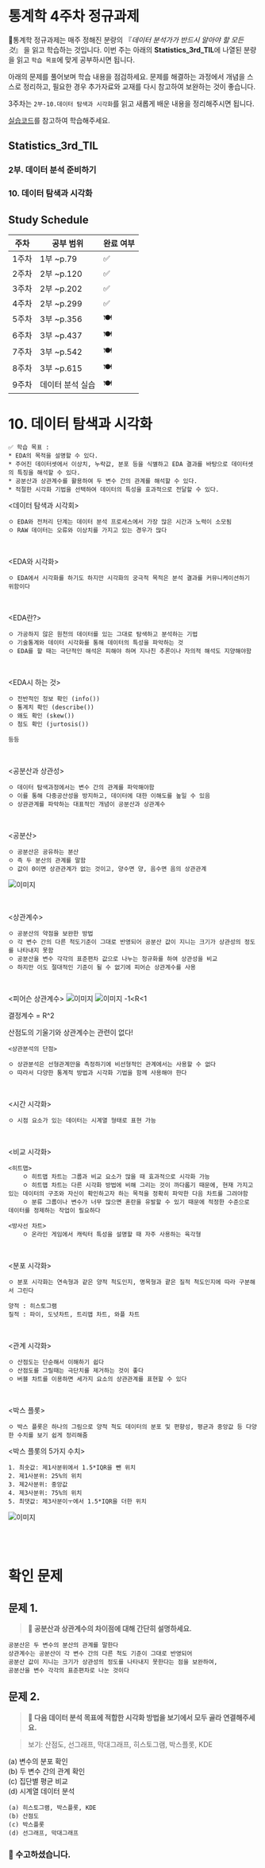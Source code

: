 # 통계학 4주차 정규과제

📌통계학 정규과제는 매주 정해진 분량의 『*데이터 분석가가 반드시 알아야 할 모든 것*』 을 읽고 학습하는 것입니다. 이번 주는 아래의 **Statistics_3rd_TIL**에 나열된 분량을 읽고 `학습 목표`에 맞게 공부하시면 됩니다.

아래의 문제를 풀어보며 학습 내용을 점검하세요. 문제를 해결하는 과정에서 개념을 스스로 정리하고, 필요한 경우 추가자료와 교재를 다시 참고하여 보완하는 것이 좋습니다.

3주차는 `2부-10.데이터 탐색과 시각화`를 읽고 새롭게 배운 내용을 정리해주시면 됩니다.

[실습코드](https://github.com/c-karl/DA_DS_Book001)를 참고하여 학습해주세요.


## Statistics_3rd_TIL

### 2부. 데이터 분석 준비하기
### 10. 데이터 탐색과 시각화



## Study Schedule

|주차 | 공부 범위     | 완료 여부 |
|----|--------------|----------|
|1주차| 1부 ~p.79    | ✅      |
|2주차| 2부 ~p.120   | ✅      | 
|3주차| 2부 ~p.202   | ✅      | 
|4주차| 2부 ~p.299   | ✅       | 
|5주차| 3부 ~p.356   | 🍽️      | 
|6주차| 3부 ~p.437   | 🍽️      | 
|7주차| 3부 ~p.542   | 🍽️      | 
|8주차| 3부 ~p.615   | 🍽️      | 
|9주차|데이터 분석 실습| 🍽️      |

<!-- 여기까진 그대로 둬 주세요-->

# 10. 데이터 탐색과 시각화

```
✅ 학습 목표 :
* EDA의 목적을 설명할 수 있다.
* 주어진 데이터셋에서 이상치, 누락값, 분포 등을 식별하고 EDA 결과를 바탕으로 데이터셋의 특징을 해석할 수 있다.
* 공분산과 상관계수를 활용하여 두 변수 간의 관계를 해석할 수 있다.
* 적절한 시각화 기법을 선택하여 데이터의 특성을 효과적으로 전달할 수 있다.
```
<!-- 새롭게 배운 내용을 자유롭게 정리해주세요.-->
<데이터 탐색과 시각회>
```
ㅇ EDA와 전처리 단계는 데이터 분석 프로세스에서 가장 많은 시간과 노력이 소모됨
ㅇ RAW 데이터는 오류와 이상치를 가지고 있는 경우가 많다
```
<br/>

<EDA와 시각화>
```
ㅇ EDA에서 시각화를 하기도 하지만 시각화의 궁극적 목적은 분석 결과를 커뮤니케이션하기 위함이다
```

<br>

<EDA란?>
```
ㅇ 가공하지 않은 원천의 데이터를 있는 그대로 탐색하고 분석하는 기법
ㅇ 기술통계와 데이터 시각화를 통해 데이터의 특성을 파악하는 것
ㅇ EDA를 할 때는 극단적인 해석은 피해야 하며 지나친 추론이나 자의적 해석도 지양해야함
```

<br>

<EDA시 하는 것>
```
ㅇ 전반적인 정보 확인 (info())
ㅇ 통계치 확인 (describe())
ㅇ 왜도 확인 (skew())
ㅇ 첨도 확인 (jurtosis())

등등
```

<br>

<공분산과 상관성>
```
ㅇ 데이터 탐색과정에서는 변수 간의 관계를 파악해야함
ㅇ 이를 통해 다중공산성을 방지하고, 데이터에 대한 이해도를 높일 수 있음
ㅇ 상관관계를 파악하는 대표적인 개념이 공분산과 상관계수
```

<Br>

<공분산>
```
ㅇ 공분산은 공유하는 분산
ㅇ 즉 두 분산의 관계를 말함
ㅇ 값이 0이면 상관관계가 없는 것이고, 양수면 양, 음수면 음의 상관관계
```
![이미지](./img/02232334.png)

<br>

<상관계수>
```
ㅇ 공분산의 약점을 보완한 방법
ㅇ 각 변수 간의 다른 척도기준이 그대로 반영되어 공분산 값이 지니는 크기가 상관성의 정도를 나타내지 못함
ㅇ 공분산을 변수 각각의 표준편차 값으로 나누는 정규화를 하여 상관성을 비교
ㅇ 하지만 이도 절대적인 기준이 될 수 없기에 피어슨 상관계수를 사용
```

<br>

<피어슨 상관계수>
![이미지](./img/02232341.png)
![이미지](./img/02232343.png)
-1<R<1

결정계수 = R^2

산점도의 기울기와 상관계수는 관련이 없다!

```
<상관분석의 단점>

ㅇ 상관분석은 선형관계만을 측정하기에 비선형적인 관계에서는 사용할 수 없다
ㅇ 따라서 다양한 통계적 방법과 시각화 기법을 함께 사용해야 한다
```

<br>

<시간 시각화>
```
ㅇ 시점 요소가 있는 데이터는 시계열 형태로 표현 가능
```

<br>

<비교 시각화>
```
<히트맵>
    ㅇ 히트맵 차트는 그룹과 비교 요소가 많을 때 효과적으로 시각화 가능
    ㅇ 히트맵 차트는 다른 시각화 방법에 비해 그리는 것이 까다롭기 때문에, 현재 가지고 있는 데이터의 구조와 자신이 확인하고자 하는 목적을 정확히 파악한 다음 차트를 그려야함
    ㅇ 분류 그룹이나 변수가 너무 많으면 혼란을 유발할 수 있기 때문에 적정한 수준으로 데이터를 정제하는 작업이 필요하다

<방사선 차트>
    ㅇ 온라인 게임에서 캐릭터 특성을 설명할 때 자주 사용하는 육각형
```

<br>

<분포 시각화>
```
ㅇ 분포 시각화는 연속형과 같은 양적 척도인지, 명목형과 괕은 질적 척도인지에 따라 구분해서 그린다

양적 : 히스토그램
질적 : 파이, 도넛차트, 트리맵 차트, 와플 차트
```

<br>

<관계 시각화>
```
ㅇ 산점도는 단순해서 이해하기 쉽다
ㅇ 산점도를 그릴때는 극단치를 제거하는 것이 좋다
ㅇ 버블 차트를 이용하면 세가지 요소의 상관관계를 표현할 수 있다
```

<br>

<박스 플롯>
```
ㅇ 박스 플롯은 하나의 그림으로 양적 척도 데이터의 분포 및 편향성, 평균과 중앙값 등 다양한 수치를 보기 쉽게 정리해줌
```
<박스 플롯의 5가지 수치>
```
1. 최솟값: 제1사분위에서 1.5*IQR을 뺀 위치
2. 제1사분위: 25%의 위치
3. 제2사분위: 중앙값
4. 제3사분위: 75%의 위치
5. 최댓값: 제3사분이ㅜ에서 1.5*IQR을 더한 위치
```
![이미지](./img/02240000.png)

<br>
<br>

# 확인 문제

## 문제 1.
> **🧚 공분산과 상관계수의 차이점에 대해 간단히 설명하세요.**

```
공분산은 두 변수의 분산의 관계를 말한다
상관계수는 공분산이 각 변수 간의 다른 척도 기준이 그대로 반영되어
공분산 값이 지니는 크기가 상관성의 정도를 나타내지 못한다는 점을 보완하여,
공분산을 변수 각각의 표준편차로 나눈 것이다
```
## 문제 2.
> **🧚 다음 데이터 분석 목표에 적합한 시각화 방법을 보기에서 모두 골라 연결해주세요.**

> 보기: 산점도, 선그래프, 막대그래프, 히스토그램, 박스플롯, KDE

(a) 변수의 분포 확인   
(b) 두 변수 간의 관계 확인   
(c) 집단별 평균 비교   
(d) 시계열 데이터 분석

<!--중복 가능-->

```
(a) 히스토그램, 박스플롯, KDE
(b) 산점도
(c) 박스플롯
(d) 선그래프, 막대그래프
```


### 🎉 수고하셨습니다.